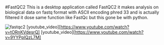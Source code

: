 #FastQC2 
This is a desktop application called FastQC2 it makes analysis on biological data on fastq format with ASCII encoding phred 33 and is actually filtered  it dose same function like FastQc but this gone be with python.

![fastqc2](https://user-images.githubusercontent.com/68303978/119277092-ed863080-bc1d-11eb-8645-5408f8c66209.jpg)
[youtube_video][https://www.youtube.com/watch?v=tORnKVdesrQ]
[youtube_video][https://www.youtube.com/watch?v=9YYPplQzL7M]
